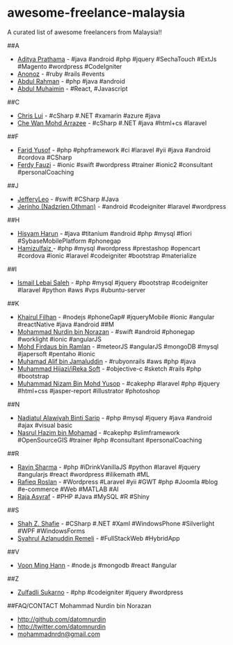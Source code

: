 # awesome-freelance-malaysia
A curated list of awesome freelancers from Malaysia!!

##A
* [Aditya Prathama](https://id.linkedin.com/pub/aditya-prathama/97/b16/a87) - #java #android #php #jquery #SechaTouch #ExtJs #Magento #wordpress #CodeIgniter
* [Anonoz](http://www.anonoz.com) - #ruby #rails #events
* [Abdul Rahman](http://copygrammer.com) - #php #java #android
* [Abdul Muhaimin](http://github.com/muhaimincs) - #React, #Javascript

##C
* [Chris Lui](https://my.linkedin.com/in/chrislyr) - #cSharp #.NET #xamarin #azure #java
* [Che Wan Mohd Arrazee](https://www.linkedin.com/pub/wan-arrazee/56/347/637) - #cSharp #.NET #java #html+cs #laravel

##F
* [Farid Yusof](http://www.sezaman.com) - #php #phpframework #ci #laravel #yii #java #android #cordova #CSharp
* [Ferdy Fauzi](https://www.linkedin.com/in/ferdyfauzi/) - #ionic #swift #wordpress #trainer #ionic2 #consultant #personalCoaching

##J
* [JefferyLeo](https://github.com/jefferyleo) - #swift #CSharp #Java
* [Jerinho (Nadzrien Othman)](http://jerinho.com) - #android #codeigniter #laravel #wordpress

##H
* [Hisyam Harun](https://github.com/mohdhise) - #java #titanium #android #php #mysql #fiori #SybaseMobilePlatform #phonegap
* [Hamizulfaiz ](https://github.com/aifaiz) - #php #mysql #wordpress #prestashop #opencart #cordova #ionic #laravel #codeigniter #bootstrap #materialize 

##I
* [Ismail Lebai Saleh](https://github.com/maelzx) - #php #mysql #jquery #bootstrap #codeigniter #laravel #python #aws #vps #ubuntu-server 

##K
* [Khairul Filhan](https://kukuandroid.github.io/kukubytes/) - #nodejs #phoneGap# #jqueryMobile #ionic #angular #reactNative #java #android
##M
* [Mohammad Nurdin bin Norazan](http://www.revivalx.com/my/) - #swift #android #phonegap #worklight #ionic #angularJS
* [Mohd Firdaus bin Ramlan](http://github.com/firdausramlan) - #meteorJS #angularJS #mongoDB #mysql #japersoft #pentaho #ionic 
* [Muhamad Alif bin Jamaluddin](http://www.kodegeek.net/) - #rubyonrails #aws #php #java 
* [Muhammad Hijazi/iReka Soft](http://irekasoft.com/) - #objective-c #sketch #rails #php #bootstrap
* [Muhammad Nizam Bin Mohd Yusop](http://picostudio.my/) - #cakephp #laravel #php #jquery #html+css #jasper-report #illustrator #photoshop

##N
* [Nadiatul Alawiyah Binti Sarip](http://www.muslimshopcenter.com/) - #php #mysql #jquery #java #android #ajax #visual basic 
* [Nasrul Hazim bin Mohamad](http://nasrulhazim.com) - #cakephp #slimframework #OpenSourceGIS #trainer #php #consultant #personalCoaching

##R
* [Ravin Sharma](https://github.com/ravinsharma7) - #php #iDrinkVanillaJS #python #laravel #jquery #angularjs #react #wordpress #ilikemath #ML
* [Rafieq Roslan](https://www.linkedin.com/in/rafieq-roslan) - #Wordpress #Laravel #yii #GWT #php #Joomla #blog #e-commerce #Web #MATLAB #AI 
* [Raja Asyraf](https://github.com/RajaAsyraf) - #PHP #Java #MySQL #R #Shiny
 
##S
* [Shah Z. Shafie](http://icomeicicode.blogspot.com/) - #CSharp #.NET #Xaml #WindowsPhone #Silverlight #WPF #WindowsForms
* [Syahrul Azlanuddin Remeli](http://cra23.com/) - #FullStackWeb #HybridApp

##V
* [Voon Ming Hann](https://www.linkedin.com/in/voonminghann/) - #node.js #mongodb #react #angular

##Z
* [Zulfadli Sukarno](https://github.com/oryxz) - #php #codeigniter #jquery #wordpress

##FAQ/CONTACT
Mohammad Nurdin bin Norazan

- http://github.com/datomnurdin
- http://twitter.com/datomnurdin
- mohammadnrdn@gmail.com
 
